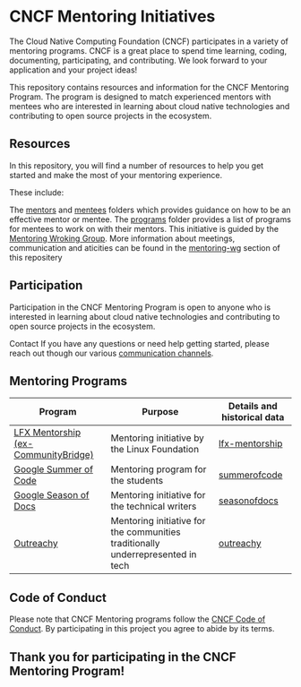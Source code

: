 # CNCF Mentoring Initiatives

The Cloud Native Computing Foundation (CNCF) participates in a variety of mentoring programs. CNCF is a great place to spend time learning, coding, documenting, participating, and contributing. We look forward to your application and your project ideas!

This repository contains resources and information for the CNCF Mentoring Program. The program is designed to match experienced mentors with mentees who are interested in learning about cloud native technologies and contributing to open source projects in the ecosystem.

## Resources
In this repository, you will find a number of resources to help you get started and make the most of your mentoring experience. 

These include:

The [mentors](/mentors#readme) and [mentees](mentees#readme) folders which provides guidance on how to be an effective mentor or mentee.
The [programs](/programs#readme) folder provides a list of programs for mentees to work on with their mentors.
This initiative is guided by the [Mentoring Wroking Group](/mentoring-wg#readme). More information about meetings, communication and aticities can be found in the  [mentoring-wg](/mentoring-wg#readme) section of this repositery

## Participation
Participation in the CNCF Mentoring Program is open to anyone who is interested in learning about cloud native technologies and contributing to open source projects in the ecosystem.

Contact
If you have any questions or need help getting started, please reach out though our various [communication channels](/mentoring-wg/communications.md).

## Mentoring Programs

| Program                                                                           | Purpose                                                                                                                                   | Details and historical data                |
| --------------------------------------------------------------------------------- | ----------------------------------------------------------------------------------------------------------------------------------------- | ------------------------------------------ |
| [LFX Mentorship (ex-CommunityBridge)](https://mentorship.lfx.linuxfoundation.org) | Mentoring initiative by the Linux Foundation                                                                                              | [lfx-mentorship](/programs/lfx-mentorship#readme) |
| [Google Summer of Code](https://summerofcode.withgoogle.com/)                     | Mentoring program for the students                                                                                                        | [summerofcode](/programs/summerofcode#readme)     |
| [Google Season of Docs](https://developers.google.com/season-of-docs)             | Mentoring initiative for the technical writers                                                                                            | [seasonofdocs](/programs/seasonofdocs#readme)     |
| [Outreachy](https://www.outreachy.org)                                            | Mentoring initiative for the communities traditionally underrepresented in tech                                                           | [outreachy](/programs/outreachy#readme)           |



## Code of Conduct

Please note that CNCF Mentoring programs follow the [CNCF Code of Conduct](https://github.com/cncf/foundation/blob/master/code-of-conduct.md). By participating in this project you agree to abide by its terms.

## Thank you for participating in the CNCF Mentoring Program!

